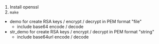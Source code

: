 1. Install openssl
2. `make`

- demo for create RSA keys / encrypt / decrypt in PEM format "file"
    - include base64 encode / decode
- str_demo for create RSA keys / encrypt / decrypt in PEM format "string"
    - include base64url encode / decode
